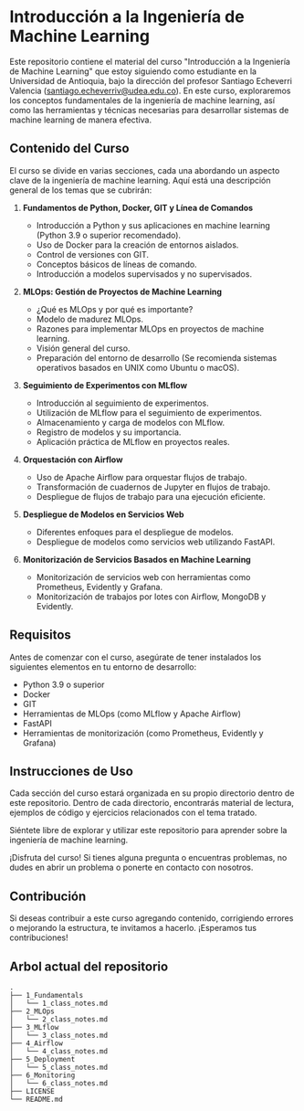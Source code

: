 # Introducción a la Ingeniería de Machine Learning

Este repositorio contiene el material del curso "Introducción a la Ingeniería de Machine Learning" que estoy siguiendo como estudiante en la Universidad de Antioquia, bajo la dirección del profesor Santiago Echeverri Valencia (santiago.echeverriv@udea.edu.co). En este curso, exploraremos los conceptos fundamentales de la ingeniería de machine learning, así como las herramientas y técnicas necesarias para desarrollar sistemas de machine learning de manera efectiva.

## Contenido del Curso

El curso se divide en varias secciones, cada una abordando un aspecto clave de la ingeniería de machine learning. Aquí está una descripción general de los temas que se cubrirán:

1. **Fundamentos de Python, Docker, GIT y Línea de Comandos**
   - Introducción a Python y sus aplicaciones en machine learning (Python 3.9 o superior recomendado).
   - Uso de Docker para la creación de entornos aislados.
   - Control de versiones con GIT.
   - Conceptos básicos de líneas de comando.
   - Introducción a modelos supervisados y no supervisados.

2. **MLOps: Gestión de Proyectos de Machine Learning**
   - ¿Qué es MLOps y por qué es importante?
   - Modelo de madurez MLOps.
   - Razones para implementar MLOps en proyectos de machine learning.
   - Visión general del curso.
   - Preparación del entorno de desarrollo (Se recomienda sistemas operativos basados en UNIX como Ubuntu o macOS).

3. **Seguimiento de Experimentos con MLflow**
   - Introducción al seguimiento de experimentos.
   - Utilización de MLflow para el seguimiento de experimentos.
   - Almacenamiento y carga de modelos con MLflow.
   - Registro de modelos y su importancia.
   - Aplicación práctica de MLflow en proyectos reales.

4. **Orquestación con Airflow**
   - Uso de Apache Airflow para orquestar flujos de trabajo.
   - Transformación de cuadernos de Jupyter en flujos de trabajo.
   - Despliegue de flujos de trabajo para una ejecución eficiente.

5. **Despliegue de Modelos en Servicios Web**
   - Diferentes enfoques para el despliegue de modelos.
   - Despliegue de modelos como servicios web utilizando FastAPI.
   
6. **Monitorización de Servicios Basados en Machine Learning**
   - Monitorización de servicios web con herramientas como Prometheus, Evidently y Grafana.
   - Monitorización de trabajos por lotes con Airflow, MongoDB y Evidently.

## Requisitos

Antes de comenzar con el curso, asegúrate de tener instalados los siguientes elementos en tu entorno de desarrollo:

- Python 3.9 o superior
- Docker
- GIT
- Herramientas de MLOps (como MLflow y Apache Airflow)
- FastAPI
- Herramientas de monitorización (como Prometheus, Evidently y Grafana)

## Instrucciones de Uso

Cada sección del curso estará organizada en su propio directorio dentro de este repositorio. Dentro de cada directorio, encontrarás material de lectura, ejemplos de código y ejercicios relacionados con el tema tratado.

Siéntete libre de explorar y utilizar este repositorio para aprender sobre la ingeniería de machine learning.

¡Disfruta del curso! Si tienes alguna pregunta o encuentras problemas, no dudes en abrir un problema o ponerte en contacto con nosotros.

## Contribución

Si deseas contribuir a este curso agregando contenido, corrigiendo errores o mejorando la estructura, te invitamos a hacerlo. ¡Esperamos tus contribuciones!

## Arbol actual del repositorio

```
.
├── 1_Fundamentals
│   └── 1_class_notes.md
├── 2_MLOps
│   └── 2_class_notes.md
├── 3_MLflow
│   └── 3_class_notes.md
├── 4_Airflow
│   └── 4_class_notes.md
├── 5_Deployment
│   └── 5_class_notes.md
├── 6_Monitoring
│   └── 6_class_notes.md
├── LICENSE
└── README.md
```
